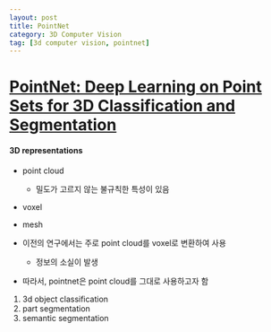 ```yaml
---
layout: post
title: PointNet
category: 3D Computer Vision
tag: [3d computer vision, pointnet]
---
```



# [PointNet: Deep Learning on Point Sets for 3D Classification and Segmentation](https://arxiv.org/abs/1612.00593)


#### 3D representations

- point cloud 
    - 밀도가 고르지 않는 불규칙한 특성이 있음

- voxel
- mesh


* 이전의 연구에서는 주로 point cloud를 voxel로 변환하여 사용
    - 정보의 소실이 발생

* 따라서, pointnet은 point cloud를 그대로 사용하고자 함

1. 3d object classification
2. part segmentation
3. semantic segmentation


